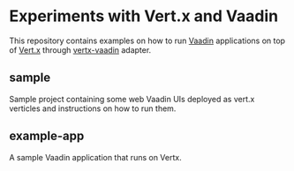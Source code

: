 # Experiments with Vert.x and Vaadin

This repository contains examples on how to run [Vaadin](http://vaadin.com/) 
applications on top of [Vert.x](http://vertx.io/) through [vertx-vaadin](https://github.com/mcollovati/vertx-vaadin) adapter.

## sample

Sample project containing some web Vaadin UIs deployed as vert.x verticles and
instructions on how to run them. 

## example-app

A sample Vaadin application that runs on Vertx.

